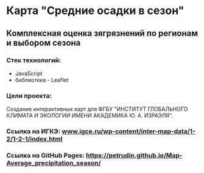 # Карта "Средние осадки в сезон"
## Комплексная оценка зягрязнений по регионам и выбором сезона
### Стек технологий:
* JavaScript
* библиотека - Leaflet
### Цели проекта:
Создание интерактивных карт для ФГБУ "ИНСТИТУТ ГЛОБАЛЬНОГО КЛИМАТА И ЭКОЛОГИИ ИМЕНИ АКАДЕМИКА Ю. А. ИЗРАЭЛЯ". 
### Ссылка на ИГКЭ: www.igce.ru/wp-content/inter-map-data/1-2/1-2-1/index.html
### Ссылка на GitHub Pages: <https://petrudin.github.io/Map-Average_precipitation_season/>
